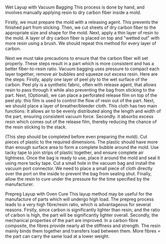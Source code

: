 Wet Layup with Vacuum Bagging
This process is done by hand, and involves manually applying resin to dry carbon fiber inside a mold. 

Firstly, we must prepare the mold with a releasing agent. This prevents the finished part from sticking. Then, we cut sheets of dry carbon fiber to the appropriate size and shape for the mold. Next, apply a thin layer of resin to the mold. A layer of dry carbon fiber is placed on top and "wetted out" with more resin using a brush. We should repeat this method for every layer of carbon. 

Next we must take precautions to ensure that the carbon fiber will set properly. These steps result in a part which is more consistent and has a better fiber-to-resin ratio. Vacuum bagging uses pressure to compact each layer together, remove air bubbles and squeeze out excess resin. Here are the steps: Firstly, apply one layer of peel ply to the wet surface of the carbon. Peel ply is a synthetic fabric, often with release agent, that allows resin to pass through it while also preventing the bag from sticking to the part. Next, (Optional), we can place a perforated release film on top of the peel ply. this film is used to control the flow of resin out of the part. Next, we should place a layer of breather/bleeder cloth. This cloth has two main functions: It allows air to be evenly distributed along the length and width of the part, ensuring consistent vacuum force. Secondly. it absorbs excess resin which comes out of the release film, thereby reducing the chance of the resin sticking to the stack. 

(This step should be completed before even preparing the mold). Cut pieces of plastic to the required dimensions. The plastic should have more than enough surface area to form a complete bubble around the mold. Use tacky tape to join strips of plastic together, and ensure complete air tightness. Once the bag is ready to use, place it around the mold and seal it using more tacky tape. Cut a small hole in the vacuum bag and install the vacuum port connector. We need to place a small piece of cloth directly over the port on the inside to prevent the bag from sealing shut. Finally, allow the resin to cure under the pressure for the time specified by the manufacturer. 



Prepreg Layup with Oven Cure
This layup method may be useful for the manufacture of parts which will undergo high load. The prepreg process leads to a very high fibre/resin ratio, which is advantageous for several reasons. Firstly, since carbon is significantly lighter than resin, and the ratio of carbon is high, the part will be significantly lighter overall. Secondly, the mechanical properties of the part are improved. In a carbon fibre composite, the fibres provide nearly all the stiffness and strength. The resin mainly binds them together and transfers load between them. More fibres = the part can carry the same load at a lower weight.